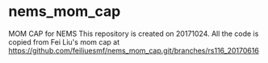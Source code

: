 # nems_mom_cap
MOM CAP for NEMS 
This repository is created on 20171024. All the code is copied from Fei Liu's mom cap at
https://github.com/feiliuesmf/nems_mom_cap.git/branches/rs116_20170616
